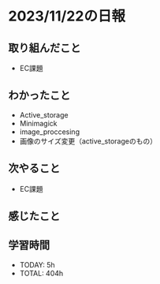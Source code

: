 # 2023/11/22の日報


## 取り組んだこと
- EC課題

## わかったこと
- Active_storage
- Minimagick
- image_proccesing
- 画像のサイズ変更（active_storageのもの）

## 次やること
- EC課題

## 感じたこと



## 学習時間
- TODAY: 5h
- TOTAL: 404h 
